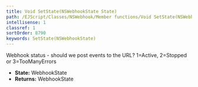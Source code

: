 ```yaml
---
title: Void SetState(NSWebhookState State)
path: /EJScript/Classes/NSWebhook/Member functions/Void SetState(NSWebhookState p_0)
intellisense: 1
classref: 1
sortOrder: 8790
keywords: SetState(NSWebhookState)
---
```



Webhook status - should we post events to the URL? 1=Active, 2=Stopped or 3=TooManyErrors



* **State:** WebhookState
* **Returns:** WebhookState


